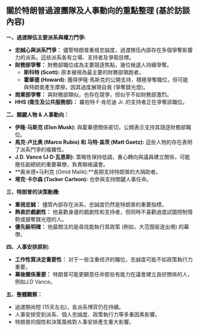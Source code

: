 ## 關於特朗普過渡團隊及人事動向的重點整理 (基於訪談內容)

**一、過渡隊伍主要派系與權力鬥爭:**

*   **忠誠心與派系鬥爭：** 儘管特朗普重視忠誠度，過渡隊伍內部存在多個爭奪影響力的派系。這些派系各有立場、支持者及爭取目標。
*   **財務部爭奪：** 財務部職位成為主要競逐焦點，幾位候選人持續爭奪。
    *   **斯科特 (Scott):** 原本被視為最主要的財務部領跑者。
    *   **霍華德 (Howard):** 獲得伊隆·馬斯克的公開支持，積極爭奪職位，但可能與特朗普產生摩擦，因其過度展現自我 (爭奪鎂光燈)。
*   **商業部爭奪：** 與財務部類似，也存在競爭，但似乎不如財務部激烈。
*   **HHS (衛生及公共服務部)：** 羅伯特·F·肯尼迪 Jr. 的支持者正在爭奪該職位。

**二、關鍵人物 & 人事動向：**

*   **伊隆·马斯克 (Elon Musk):** 與霍華德關係密切，公開表示支持其競逐財務部職位。
*   **馬克·卢比奥 (Marco Rubio) 和 马特·盖茨 (Matt Gaetz):** 這些人物的存在表明了派系鬥爭的複雜性。
*   **J.D. Vance (J·D·瓦恩斯):** 策略性保持低調，重心轉向與議員建立關係，可能擔任副總統的重要幕僚，負責聯絡議會。
*   **奥米德•马利克 (Оmid Malik):**長期支持特朗普的大捐助者。
*   **塔克·卡尔森 (Tucker Carlson):**  也參與支持關鍵人事任命。

**三、特朗普的決策動機:**

*   **重視忠誠：**  儘管內部存在派系，忠誠度仍然是特朗普的重要指標。
*   **熱衷於戲劇性：**  他喜歡身邊的戲劇性和支持者，但同時不喜歡過度試圖控制情勢或搶奪鎂光燈的人。
*   **優先級明確：** 他最關注的是尋找能執行其政策 (例如，大范围驱逐出境) 的幕僚。

**四、人事安排原則:**

*   **工作性質决定重要性：**  对于一些注重经济的職位，忠誠度可能不如政策執行力重要。
*   **幕後關係重要：** 特朗普可能更願意任命那些有能力在議會建立良好關係的人，例如J.D Vance。

**五、整體觀察：**

*   過渡期尚短 (15天左右)，各派系博弈仍在持續。
*   人事安排受到派系、個人忠誠度、政策執行力等多重因素影響。
*   特朗普的個性和決策風格對人事安排產生重大影響。